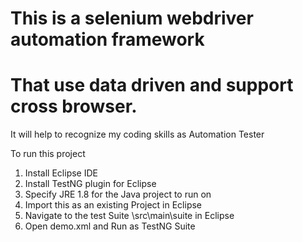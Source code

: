 This is a selenium webdriver automation framework
====
That use data driven and support cross browser.
====
It will help to recognize my coding skills as Automation Tester

To run this project
1. Install Eclipse IDE
2. Install TestNG plugin for Eclipse
2. Specify JRE 1.8 for the Java project to run on
4. Import this as an existing Project in Eclipse
5. Navigate to the test Suite \src\main\suite in Eclipse
6. Open demo.xml and Run as TestNG Suite